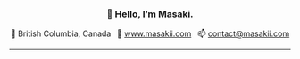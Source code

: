 <h3 align="center">👋 Hello, I’m Masaki.</h3>

<p align="center">
  📍 British Columbia, Canada&ensp;
  💼 <a href="https://www.masakii.com"> www.masakii.com</a>&ensp;
  📫 <a href src="mailto:contact@masakii.com">contact@masakii.com</a>
</p>

---
